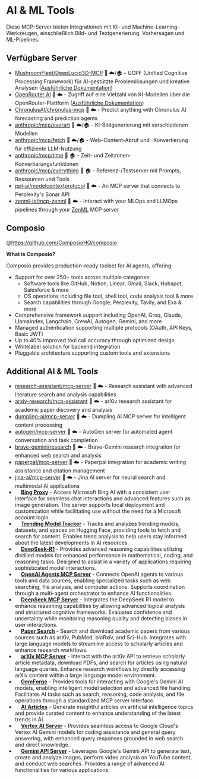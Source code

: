# AI & ML Tools

Diese MCP-Server bieten Integrationen mit KI- und Machine-Learning-Werkzeugen, einschließlich Bild- und Textgenerierung, Vorhersagen und ML-Pipelines.

## Verfügbare Server

- [MushroomFleet/DeepLucid3D-MCP](https://github.com/MushroomFleet/DeepLucid3D-MCP) 📇 ☁️/🏠 - UCPF (Unified Cognitive Processing Framework) für AI-gestützte Problemlösungen und kreative Analysen ([Ausführliche Dokumentation](./cognitive-frameworks/deeplucid3d-ucpf/index.md))
- [OpenRouter AI](https://github.com/heltonteixeira/openrouterai) 📇 ☁️ - Zugriff auf eine Vielzahl von KI-Modellen über die OpenRouter-Plattform ([Ausführliche Dokumentation](./ai-providers/openrouter/index.md))
- [ChronulusAI/chronulus-mcp](https://github.com/ChronulusAI/chronulus-mcp) 📇 ☁️ - Predict anything with Chronulus AI forecasting and prediction agents
- [anthropic/mcp/everart](https://github.com/anthropic/mcp/tree/main/src/everart) 📇 ☁️/🏠 - KI-Bildgenerierung mit verschiedenen Modellen
- [anthropic/mcp/fetch](https://github.com/anthropic/mcp/tree/main/src/fetch) 📇 ☁️/🏠 - Web-Content-Abruf und -Konvertierung für effiziente LLM-Nutzung
- [anthropic/mcp/time](https://github.com/anthropic/mcp/tree/main/src/time) 📇 🏠 - Zeit- und Zeitzonen-Konvertierungsfunktionen
- [anthropic/mcp/everything](https://github.com/anthropic/mcp/tree/main/src/everything) 📇 🏠 - Referenz-/Testserver mit Prompts, Ressourcen und Tools
- [ppl-ai/modelcontextprotocol](https://github.com/ppl-ai/modelcontextprotocol) 📇 ☁️ - An MCP server that connects to Perplexity's Sonar API
- [zenml-io/mcp-zenml](https://github.com/zenml-io/mcp-zenml) 📇 ☁️ - Interact with your MLOps and LLMOps pipelines through your [ZenML](https://www.zenml.io) MCP server 

## Composio

@https://github.com/ComposioHQ/composio

**What is Composio?**

Composio provides production-ready toolset for AI agents, offering:

- Support for over 250+ tools across multiple categories:
    - Software tools like GitHub, Notion, Linear, Gmail, Slack, Hubspot, Salesforce & more
    - OS operations including file tool, shell tool, code analysis tool & more
    - Search capabilities through Google, Perplexity, Tavily, and Exa & more
- Comprehensive framework support including OpenAI, Groq, Claude, LlamaIndex, Langchain, CrewAI, Autogen, Gemini, and more
- Managed authentication supporting multiple protocols (OAuth, API Keys, Basic JWT)
- Up to 40% improved tool call accuracy through optimized design
- Whitelabel solution for backend integration
- Pluggable architecture supporting custom tools and extensions

## Additional AI & ML Tools

- [research-assistant/mcp-server](https://github.com/research-assistant/mcp-server) 📇 ☁️ - Research assistant with advanced literature search and analysis capabilities
- [arxiv-research/mcp-assistant](https://github.com/arxiv-research/mcp-assistant) 📇 ☁️ - arXiv research assistant for academic paper discovery and analysis
- [dumpling-ai/mcp-server](https://github.com/dumpling-ai/mcp-server) 📇 ☁️ - Dumpling AI MCP server for intelligent content processing
- [autogen/mcp-server](https://github.com/autogen/mcp-server) 📇 ☁️ - AutoGen server for automated agent conversation and task completion
- [brave-gemini/research](https://github.com/brave-gemini/research) 📇 ☁️ - Brave-Gemini research integration for enhanced web search and analysis
- [paperpal/mcp-server](https://github.com/paperpal/mcp-server) 📇 ☁️ - Paperpal integration for academic writing assistance and citation management
- [jina-ai/mcp-server](https://github.com/jina-ai/mcp-server) 📇 ☁️ - Jina AI server for neural search and multimodal AI applications
- <img src="https://github.com/Karry-cpu.png?size=120" width="12px" height="12px" /> **[Bing Proxy](https://github.com/Karry-cpu/go-proxy-bingai)** - Access Microsoft Bing AI with a consistent user interface for seamless chat interactions and advanced features such as image generation. The server supports local deployment and customization while facilitating use without the need for a Microsoft account login.
- <img src="https://github.com/kukapay.png?size=120" width="12px" height="12px" /> **[Trending Model Tracker](https://github.com/kukapay/hf-trending-mcp)** - Tracks and analyzes trending models, datasets, and spaces on Hugging Face, providing tools to fetch and search for content. Enables trend analysis to help users stay informed about the latest developments in AI resources.
- <img src="https://github.com/liusheding.png?size=120" width="12px" height="12px" /> **[DeepSeek-R1](https://github.com/liusheding/DeepSeek-R1)** - Provides advanced reasoning capabilities utilizing distilled models for enhanced performance in mathematical, coding, and reasoning tasks. Designed to assist in a variety of applications requiring sophisticated model interactions.
- <img src="https://github.com/lroolle.png?size=120" width="12px" height="12px" /> **[OpenAI Agents MCP Server](https://github.com/lroolle/openai-agents-mcp-server)** - Connects OpenAI agents to various tools and data sources, enabling specialized tasks such as web searching, file analysis, and computer actions. Supports coordination through a multi-agent orchestrator to enhance AI functionalities.
- <img src="https://github.com/moyu6027.png?size=120" width="12px" height="12px" /> **[DeepSeek MCP Server](https://github.com/moyu6027/deepseek-MCP-server)** - Integrates the DeepSeek R1 model to enhance reasoning capabilities by allowing advanced logical analysis and structured cognitive frameworks. Evaluates confidence and uncertainty while monitoring reasoning quality and detecting biases in user interactions.
- <img src="https://github.com/openags.png?size=120" width="12px" height="12px" /> **[Paper Search](https://github.com/openags/paper-search-mcp)** - Search and download academic papers from various sources such as arXiv, PubMed, bioRxiv, and Sci-Hub. Integrates with large language models to streamline access to scholarly articles and enhance research workflows.
- <img src="https://github.com/prashalruchiranga.png?size=120" width="12px" height="12px" /> **[arXiv MCP Server](https://github.com/prashalruchiranga/arxiv-mcp-server)** - Interact with the arXiv API to retrieve scholarly article metadata, download PDFs, and search for articles using natural language queries. Enhance research workflows by directly accessing arXiv content within a large language model environment.
- <img src="https://github.com/PV-Bhat.png?size=120" width="12px" height="12px" /> **[GemForge](https://github.com/PV-Bhat/GemForge-MCP)** - Provides tools for interacting with Google's Gemini AI models, enabling intelligent model selection and advanced file handling. Facilitates AI tasks such as search, reasoning, code analysis, and file operations through a standardized MCP server interface.
- <img src="https://github.com/raultoto.png?size=120" width="12px" height="12px" /> **[AI Articles](https://github.com/raultoto/ai_articles)** - Generate insightful articles on artificial intelligence topics and provide curated content to enhance understanding of the latest trends in AI.
- <img src="https://github.com/shariqriazz.png?size=120" width="12px" height="12px" /> **[Vertex AI Server](https://github.com/shariqriazz/vertex-ai-mcp-server)** - Provides seamless access to Google Cloud's Vertex AI Gemini models for coding assistance and general query answering, with enhanced query responses grounded in web search and direct knowledge.
- <img src="https://github.com/techkwon.png?size=120" width="12px" height="12px" /> **[Gemini API Server](https://github.com/techkwon/mcp-gemini)** - Leverages Google's Gemini API to generate text, create and analyze images, perform video analysis on YouTube content, and conduct web searches. Provides a range of advanced AI functionalities for various applications.
